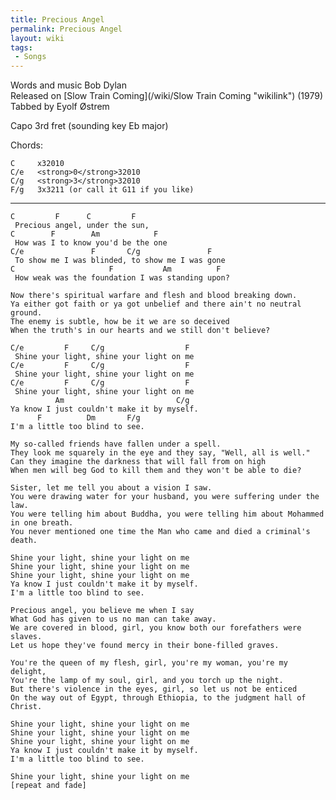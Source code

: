 ```yaml
---
title: Precious Angel
permalink: Precious Angel
layout: wiki
tags:
 - Songs
---
```


Words and music Bob Dylan  
Released on [Slow Train Coming](/wiki/Slow Train Coming "wikilink") (1979)  
Tabbed by Eyolf Østrem

Capo 3rd fret (sounding key Eb major)

Chords:

    C     x32010
    C/e   <strong>0</strong>32010
    C/g   <strong>3</strong>32010
    F/g   3x3211 (or call it G11 if you like)

* * * * *

    C         F      C         F
     Precious angel, under the sun,
    C        F        Am            F
     How was I to know you'd be the one
    C/e               F       C/g               F
     To show me I was blinded, to show me I was gone
    C                     F           Am          F
     How weak was the foundation I was standing upon?

    Now there's spiritual warfare and flesh and blood breaking down.
    Ya either got faith or ya got unbelief and there ain't no neutral ground.
    The enemy is subtle, how be it we are so deceived
    When the truth's in our hearts and we still don't believe?

    C/e         F     C/g                  F
     Shine your light, shine your light on me
    C/e         F     C/g                  F
     Shine your light, shine your light on me
    C/e         F     C/g                  F
     Shine your light, shine your light on me
              Am                         C/g
    Ya know I just couldn't make it by myself.
          F          Dm       F/g
    I'm a little too blind to see.

    My so-called friends have fallen under a spell.
    They look me squarely in the eye and they say, "Well, all is well."
    Can they imagine the darkness that will fall from on high
    When men will beg God to kill them and they won't be able to die?

    Sister, let me tell you about a vision I saw.
    You were drawing water for your husband, you were suffering under the law.
    You were telling him about Buddha, you were telling him about Mohammed in one breath.
    You never mentioned one time the Man who came and died a criminal's death.

    Shine your light, shine your light on me
    Shine your light, shine your light on me
    Shine your light, shine your light on me
    Ya know I just couldn't make it by myself.
    I'm a little too blind to see.

    Precious angel, you believe me when I say
    What God has given to us no man can take away.
    We are covered in blood, girl, you know both our forefathers were slaves.
    Let us hope they've found mercy in their bone-filled graves.

    You're the queen of my flesh, girl, you're my woman, you're my delight,
    You're the lamp of my soul, girl, and you torch up the night.
    But there's violence in the eyes, girl, so let us not be enticed
    On the way out of Egypt, through Ethiopia, to the judgment hall of Christ.

    Shine your light, shine your light on me
    Shine your light, shine your light on me
    Shine your light, shine your light on me
    Ya know I just couldn't make it by myself.
    I'm a little too blind to see.

    Shine your light, shine your light on me
    [repeat and fade]

